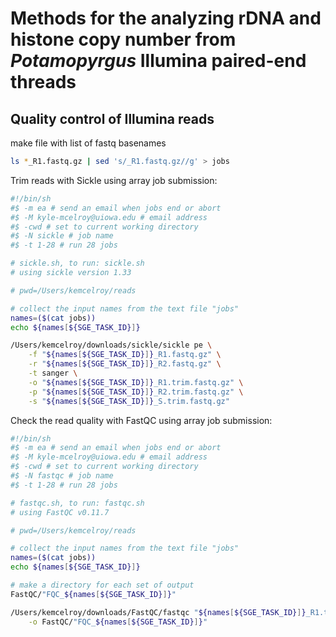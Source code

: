 # Methods for the analyzing rDNA and histone copy number from *Potamopyrgus* Illumina paired-end threads

## Quality control of Illumina reads

make file with list of fastq basenames
```sh
ls *_R1.fastq.gz | sed 's/_R1.fastq.gz//g' > jobs
```
Trim reads with Sickle using array job submission:
```sh
#!/bin/sh
#$ -m ea # send an email when jobs end or abort
#$ -M kyle-mcelroy@uiowa.edu # email address
#$ -cwd # set to current working directory
#$ -N sickle # job name
#$ -t 1-28 # run 28 jobs

# sickle.sh, to run: sickle.sh
# using sickle version 1.33

# pwd=/Users/kemcelroy/reads

# collect the input names from the text file "jobs"
names=($(cat jobs))
echo ${names[${SGE_TASK_ID}]}

/Users/kemcelroy/downloads/sickle/sickle pe \
	-f "${names[${SGE_TASK_ID}]}_R1.fastq.gz" \
	-r "${names[${SGE_TASK_ID}]}_R2.fastq.gz" \
	-t sanger \
	-o "${names[${SGE_TASK_ID}]}_R1.trim.fastq.gz" \
	-p "${names[${SGE_TASK_ID}]}_R2.trim.fastq.gz" \
	-s "${names[${SGE_TASK_ID}]}_S.trim.fastq.gz"
```
Check the read quality with FastQC using array job submission:
```sh
#!/bin/sh
#$ -m ea # send an email when jobs end or abort
#$ -M kyle-mcelroy@uiowa.edu # email address
#$ -cwd # set to current working directory
#$ -N fastqc # job name
#$ -t 1-28 # run 28 jobs

# fastqc.sh, to run: fastqc.sh
# using FastQC v0.11.7

# pwd=/Users/kemcelroy/reads

# collect the input names from the text file "jobs"
names=($(cat jobs))
echo ${names[${SGE_TASK_ID}]}

# make a directory for each set of output
FastQC/"FQC_${names[${SGE_TASK_ID}]}"

/Users/kemcelroy/downloads/FastQC/fastqc "${names[${SGE_TASK_ID}]}_R1.trim.fastq.gz" "${names[${SGE_TASK_ID}]}_R2.trim.fastq.gz" \
	-o FastQC/"FQC_${names[${SGE_TASK_ID}]}"
```
